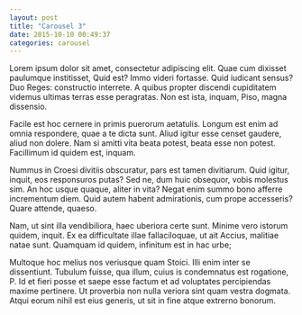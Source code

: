 ```yaml
---
layout: post
title: "Carousel 3"
date: 2015-10-10 00:49:37
categories: carousel
---
```

Lorem ipsum dolor sit amet, consectetur adipiscing elit. Quae cum dixisset paulumque institisset, Quid est? Immo videri fortasse. Quid iudicant sensus? Duo Reges: constructio interrete. A quibus propter discendi cupiditatem videmus ultimas terras esse peragratas. Non est ista, inquam, Piso, magna dissensio.


Facile est hoc cernere in primis puerorum aetatulis. Longum est enim ad omnia respondere, quae a te dicta sunt. Aliud igitur esse censet gaudere, aliud non dolere. Nam si amitti vita beata potest, beata esse non potest. Facillimum id quidem est, inquam.

Nummus in Croesi divitiis obscuratur, pars est tamen divitiarum. Quid igitur, inquit, eos responsuros putas? Sed ne, dum huic obsequor, vobis molestus sim. An hoc usque quaque, aliter in vita? Negat enim summo bono afferre incrementum diem. Quid autem habent admirationis, cum prope accesseris? Quare attende, quaeso.

Nam, ut sint illa vendibiliora, haec uberiora certe sunt. Minime vero istorum quidem, inquit. Ex ea difficultate illae fallaciloquae, ut ait Accius, malitiae natae sunt. Quamquam id quidem, infinitum est in hac urbe;

Multoque hoc melius nos veriusque quam Stoici. Illi enim inter se dissentiunt. Tubulum fuisse, qua illum, cuius is condemnatus est rogatione, P. Id et fieri posse et saepe esse factum et ad voluptates percipiendas maxime pertinere. Ut proverbia non nulla veriora sint quam vestra dogmata. Atqui eorum nihil est eius generis, ut sit in fine atque extrerno bonorum.
